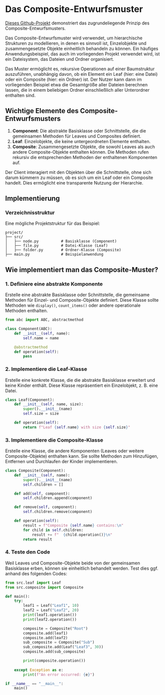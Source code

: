 # Das Composite-Entwurfsmuster

[Dieses Github-Projekt](https://github.com/KirstenNetter/Composite) demonstriert das zugrundeliegende Prinzip des Composite-Entwurfsmusters.

Das Composite-Entwurfsmuster wird verwendet, um hierarchische Strukturen zu modellieren, in denen es sinnvoll ist, Einzelobjekte und zusammengesetzte Objekte einheitlich behandeln zu können. Ein häufiges Anwendungsbeispiel, das auch im vorliegenden Projekt verwendet wird, ist ein Dateisystem, das Dateien und Ordner organisiert. 

Das Muster ermöglicht es, rekursive Operationen auf einer Baumstruktur auszuführen, unabhängig davon, ob ein Element ein Leaf (hier: eine Datei) oder ein Composite (hier: ein Ordner) ist. Der Nutzer kann dann im vorliegenden Beispiel etwa die Gesamtgröße aller Dateien berechnen lassen, die in einem beliebigen Ordner einschließlich aller Unterordner enthalten sind. 

## Wichtige Elemente des Composite-Entwurfsmusters
1. **Component**: Die abstrakte Basisklasse oder Schnittstelle, die die gemeinsamen Methoden für Leaves und Composites definiert.
2. **Leaf**: Einzelobjekte, die keine untergeordneten Elemente enthalten.
3. **Composite**: Zusammengesetzte Objekte, die sowohl Leaves als auch andere Composite-Objekte enthalten können. Die Methoden rufen rekursiv die entsprechenden Methoden der enthaltenen Komponenten auf.

Der Client interagiert mit den Objekten über die Schnittstelle, ohne sich darum kümmern zu müssen, ob es sich um ein Leaf oder ein Composite handelt. Dies ermöglicht eine transparente Nutzung der Hierarchie.

## Implementierung

### Verzeichnisstruktur
Eine mögliche Projektstruktur für das Beispiel:

```plaintext
project/
├── src/
│   ├── node.py          # Basisklasse (Component)
│   ├── file.py          # Datei-Klasse (Leaf)
│   ├── folder.py        # Ordner-Klasse (Composite)
├── main.py              # Beispielanwendung
```

## Wie implementiert man das Composite-Muster?

### 1. Definiere eine abstrakte Komponente
Erstelle eine abstrakte Basisklasse oder Schnittstelle, die gemeinsame Methoden für Einzel- und Composite-Objekte definiert. Diese Klasse sollte Methoden wie `display()`, `count_items()` oder andere operationale Methoden enthalten.

```python
from abc import ABC, abstractmethod

class Component(ABC):
    def __init__(self, name):
        self.name = name

    @abstractmethod
    def operation(self):
        pass

```

### 2. Implementiere die Leaf-Klasse
Erstelle eine konkrete Klasse, die die abstrakte Basisklasse erweitert und keine Kinder enthält. Diese Klasse repräsentiert ein Einzelobjekt, z. B. eine Datei.

```python
class Leaf(Component):
    def __init__(self, name, size):
        super().__init__(name)
        self.size = size

    def operation(self):
        return f"Leaf {self.name} with size {self.size}"
```

### 3. Implementiere die Composite-Klasse
Erstelle eine Klasse, die andere Komponenten (Leaves oder weitere Composite-Objekte) enthalten kann. Sie sollte Methoden zum Hinzufügen, Entfernen und Durchlaufen der Kinder implementieren.

```python
class Composite(Component):
    def __init__(self, name):
        super().__init__(name)
        self.children = []

    def add(self, component):
        self.children.append(component)

    def remove(self, component):
        self.children.remove(component)

    def operation(self):
        result = f"Composite {self.name} contains:\n"
        for child in self.children:
            result += f"  {child.operation()}\n"
        return result
```

### 4. Teste den Code
Weil Leaves und Composite-Objekte beide von der gemeinsamen Basisklasse erben, können sie einheitlich behandelt werden. Test dies ggf. anhand des folgenden Codes:

```python
from src.leaf import Leaf
from src.composite import Composite

def main():
    try:
        leaf1 = Leaf("Leaf1", 10)
        leaf2 = Leaf("Leaf2", 20)
        print(leaf1.operation())   
        print(leaf2.operation())   

        composite = Composite("Root")
        composite.add(leaf1)
        composite.add(leaf2)
        sub_composite = Composite("Sub")
        sub_composite.add(Leaf("Leaf3", 30))
        composite.add(sub_composite)

        print(composite.operation())
        
    except Exception as e:
        print(f"An error occurred: {e}")

if __name__ == "__main__":
    main()
```
